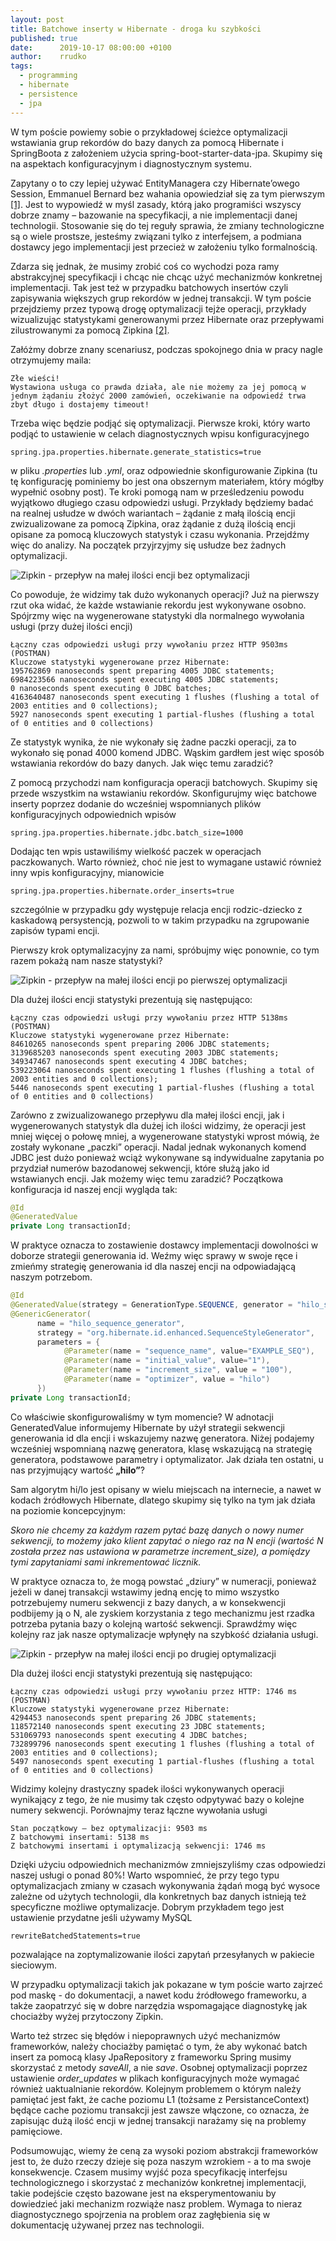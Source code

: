 ```yaml
---
layout: post
title: Batchowe inserty w Hibernate - droga ku szybkości
published: true
date:      2019-10-17 08:00:00 +0100
author:    rrudko
tags:
  - programming
  - hibernate
  - persistence
  - jpa
---
```


W tym poście powiemy sobie o przykładowej ścieżce optymalizacji wstawiania grup rekordów do bazy danych za pomocą Hibernate i SpringBoota z założeniem użycia spring-boot-starter-data-jpa.
Skupimy się na aspektach konfiguracyjnym i diagnostycznym systemu.

Zapytany o to czy lepiej używać EntityManagera czy Hibernate’owego Session, Emmanuel Bernard  bez wahania opowiedział się za tym pierwszym [[1]](https://www.theserverside.com/news/2240186700/The-JPA-20-EntityManager-vs-the-Hibernate-Session-Which-one-to-use). Jest to wypowiedź w myśl zasady, którą jako programiści wszyscy dobrze znamy – bazowanie na specyfikacji, a nie implementacji danej technologii. Stosowanie się do tej reguły sprawia, że zmiany technologiczne są o wiele prostsze, jesteśmy związani tylko z interfejsem, a podmiana dostawcy jego implementacji jest przecież w założeniu tylko formalnością.

Zdarza się jednak, że musimy zrobić coś co wychodzi poza ramy abstrakcyjnej specyfikacji i chcąc nie chcąc użyć mechanizmów konkretnej implementacji. Tak jest też w przypadku batchowych insertów czyli zapisywania większych grup rekordów w jednej transakcji. W tym poście przejdziemy przez typową drogę optymalizacji tejże operacji, przykłady wizualizując statystykami generowanymi przez Hibernate oraz przepływami zilustrowanymi za pomocą Zipkina [[2]](https://zipkin.io/). 

Załóżmy dobrze znany scenariusz, podczas spokojnego dnia w pracy nagle otrzymujemy maila: 
```
Złe wieści!
Wystawiona usługa co prawda działa, ale nie możemy za jej pomocą w jednym żądaniu złożyć 2000 zamówień, oczekiwanie na odpowiedź trwa zbyt długo i dostajemy timeout!
```

Trzeba więc będzie podjąć się optymalizacji. Pierwsze kroki, który warto podjąć to ustawienie w celach diagnostycznych wpisu konfiguracyjnego
```properties
spring.jpa.properties.hibernate.generate_statistics=true
```
w pliku *.properties* lub *.yml*, oraz odpowiednie skonfigurowanie Zipkina (tu tę konfigurację pominiemy bo jest ona obszernym materiałem, który mógłby wypełnić osobny post). Te kroki pomogą nam w prześledzeniu powodu wyjątkowo długiego czasu odpowiedzi usługi. Przykłady będziemy badać na realnej usłudze w dwóch wariantach – żądanie z małą ilością encji zwizualizowane za pomocą Zipkina, oraz żądanie z dużą ilością encji opisane za pomocą kluczowych statystyk i czasu wykonania.
Przejdźmy więc do analizy. Na początek przyjrzyjmy się usłudze bez żadnych optymalizacji.

![Zipkin - przepływ na małej ilości encji bez optymalizacji](/assets/img/posts/2019-10-17-batchowe-inserty-w-hibernate-droga-ku-szybkosci/grafika1.png)

Co powoduje, że widzimy tak dużo wykonanych operacji? Już na pierwszy rzut oka widać, że każde wstawianie rekordu jest wykonywane osobno. Spójrzmy więc na wygenerowane statystyki dla normalnego wywołania usługi (przy dużej ilości encji)
```
Łączny czas odpowiedzi usługi przy wywołaniu przez HTTP 9503ms (POSTMAN)
Kluczowe statystyki wygenerowane przez Hibernate:
195762869 nanoseconds spent preparing 4005 JDBC statements;
6984223566 nanoseconds spent executing 4005 JDBC statements;
0 nanoseconds spent executing 0 JDBC batches;
4163640487 nanoseconds spent executing 1 flushes (flushing a total of 2003 entities and 0 collections);
5927 nanoseconds spent executing 1 partial-flushes (flushing a total of 0 entities and 0 collections)
```
Ze statystyk wynika, że nie wykonały się żadne paczki operacji, za to wykonało się ponad 4000 komend JDBC. 
Wąskim gardłem jest więc sposób wstawiania rekordów do bazy danych. Jak więc temu zaradzić?

Z pomocą przychodzi nam konfiguracja operacji batchowych. Skupimy się przede wszystkim na wstawianiu rekordów. Skonfigurujmy więc batchowe inserty poprzez dodanie do wcześniej wspomnianych plików konfiguracyjnych odpowiednich wpisów
```properties
spring.jpa.properties.hibernate.jdbc.batch_size=1000
```

Dodając ten wpis ustawiliśmy wielkość paczek w operacjach paczkowanych.
Warto również, choć nie jest to wymagane ustawić również inny wpis konfiguracyjny, mianowicie
```properties
spring.jpa.properties.hibernate.order_inserts=true
```
szczególnie w przypadku gdy występuje relacja encji rodzic-dziecko z kaskadową persystencją, pozwoli to w takim przypadku na zgrupowanie zapisów typami encji.

Pierwszy krok optymalizacyjny za nami, spróbujmy więc ponownie, co tym razem pokażą nam nasze statystyki?

![Zipkin - przepływ na małej ilości encji po pierwszej optymalizacji](/assets/img/posts/2019-10-17-batchowe-inserty-w-hibernate-droga-ku-szybkosci/grafika2.png)

Dla dużej ilości encji statystyki prezentują się następująco:
```
Łączny czas odpowiedzi usługi przy wywołaniu przez HTTP 5138ms (POSTMAN)
Kluczowe statystyki wygenerowane przez Hibernate:
84610265 nanoseconds spent preparing 2006 JDBC statements;
3139685203 nanoseconds spent executing 2003 JDBC statements;
349347467 nanoseconds spent executing 4 JDBC batches;
539223064 nanoseconds spent executing 1 flushes (flushing a total of 2003 entities and 0 collections);
5446 nanoseconds spent executing 1 partial-flushes (flushing a total of 0 entities and 0 collections)
```
Zarówno z zwizualizowanego przepływu dla małej ilości encji, jak i wygenerowanych statystyk dla dużej ich ilości widzimy, że operacji jest mniej więcej o połowę mniej, a wygenerowane statystyki wprost mówią, że zostały wykonane „paczki” operacji. Nadal jednak wykonanych komend JDBC jest dużo ponieważ wciąż wykonywane są indywidualne zapytania po przydział numerów bazodanowej sekwencji, które służą jako id wstawianych encji. Jak możemy więc temu zaradzić?
Początkowa konfiguracja id naszej encji wygląda tak:

```java
@Id
@GeneratedValue
private Long transactionId;
````
W praktyce oznacza to zostawienie dostawcy implementacji dowolności w doborze strategii generowania id. Weźmy więc sprawy w swoje ręce i zmieńmy strategię generowania id dla naszej encji na odpowiadającą naszym potrzebom.
```java
@Id
@GeneratedValue(strategy = GenerationType.SEQUENCE, generator = "hilo_sequence_generator")
@GenericGenerator(
      name = "hilo_sequence_generator",
      strategy = "org.hibernate.id.enhanced.SequenceStyleGenerator",
      parameters = {
            @Parameter(name = "sequence_name", value="EXAMPLE_SEQ"),
            @Parameter(name = "initial_value", value="1"),
            @Parameter(name = "increment_size", value = "100"),
            @Parameter(name = "optimizer", value = "hilo")
      })
private Long transactionId;
```
Co właściwie skonfigurowaliśmy w tym momencie?
W adnotacji GeneratedValue informujemy Hibernate by użył strategii sekwencji generowania id dla encji i wskazujemy nazwę generatora. Niżej podajemy wcześniej wspomnianą nazwę generatora, klasę wskazującą na strategię generatora, podstawowe parametry i optymalizator. Jak działa ten ostatni, u nas przyjmujący wartość __„hilo”__?
 
Sam algorytm hi/lo jest opisany w wielu miejscach na internecie, a nawet w kodach źródłowych Hibernate, dlatego skupimy się tylko na tym jak działa na poziomie koncepcyjnym: 

*Skoro nie chcemy za każdym razem pytać bazę danych o nowy numer sekwencji, to możemy jako klient zapytać o niego raz na N encji (wartość N została przez nas ustawiona w parametrze increment_size), a pomiędzy tymi zapytaniami sami inkrementować licznik.*
 
W praktyce oznacza to, że mogą powstać „dziury” w numeracji, ponieważ jeżeli w danej transakcji wstawimy jedną encję to mimo wszystko potrzebujemy numeru sekwencji z bazy danych, a w konsekwencji podbijemy ją o N, ale zyskiem korzystania z tego mechanizmu jest rzadka potrzeba pytania bazy o kolejną wartość sekwencji.
Sprawdźmy więc kolejny raz jak nasze optymalizacje wpłynęły na szybkość działania usługi.

![Zipkin - przepływ na małej ilości encji po drugiej optymalizacji](/assets/img/posts/2019-10-17-batchowe-inserty-w-hibernate-droga-ku-szybkosci/grafika3.png)

Dla dużej ilości encji statystyki prezentują się następująco:
```
Łączny czas odpowiedzi usługi przy wywołaniu przez HTTP: 1746 ms (POSTMAN)
Kluczowe statystyki wygenerowane przez Hibernate:
4294453 nanoseconds spent preparing 26 JDBC statements;
118572140 nanoseconds spent executing 23 JDBC statements;
531069793 nanoseconds spent executing 4 JDBC batches;
732899796 nanoseconds spent executing 1 flushes (flushing a total of 2003 entities and 0 collections);
5497 nanoseconds spent executing 1 partial-flushes (flushing a total of 0 entities and 0 collections)
```
Widzimy kolejny drastyczny spadek ilości wykonywanych operacji wynikający z tego, że nie musimy tak często odpytywać bazy o kolejne numery sekwencji.
Porównajmy teraz łączne wywołania usługi
```
Stan początkowy – bez optymalizacji: 9503 ms
Z batchowymi insertami: 5138 ms
Z batchowymi insertami i optymalizacją sekwencji: 1746 ms
```
Dzięki użyciu odpowiednich mechanizmów zmniejszyliśmy czas odpowiedzi naszej usługi o ponad 80%!
Warto wspomnieć, że przy tego typu optymalizacjach zmiany w czasach wykonywania żądań mogą być wysoce zależne od użytych technologii, dla konkretnych baz danych istnieją też specyficzne możliwe optymalizacje. Dobrym przykładem tego jest ustawienie przydatne jeśli używamy MySQL
```properties
rewriteBatchedStatements=true
```
pozwalające na zoptymalizowanie ilości zapytań przesyłanych w pakiecie sieciowym.
 
W przypadku optymalizacji takich jak pokazane w tym poście warto zajrzeć pod maskę - do dokumentacji, a nawet kodu źródłowego frameworku, a także zaopatrzyć się w dobre narzędzia wspomagające diagnostykę jak chociażby wyżej przytoczony Zipkin.

Warto też strzec się błędów i niepoprawnych użyć mechanizmów frameworków, należy chociażby pamiętać o tym, że aby wykonać batch insert za pomocą klasy JpaRepository z frameworku Spring musimy skorzystać z metody *saveAll*, a nie *save*. Osobnej optymalizacji poprzez ustawienie *order_updates* w plikach konfiguracyjnych może wymagać również uaktualnianie rekordów. Kolejnym problemem o którym należy pamiętać jest fakt, że cache poziomu L1 (tożsame z PersistanceContext) będące cache poziomu transakcji jest zawsze włączone, co oznacza, że zapisując dużą ilość encji w jednej transakcji narażamy się na problemy pamięciowe.

Podsumowując, wiemy że ceną za wysoki poziom abstrakcji frameworków jest to, że dużo rzeczy dzieje się poza naszym wzrokiem - a to ma swoje konsekwencje. Czasem musimy wyjść poza specyfikację interfejsu technologicznego i skorzystać z mechanizów konkretnej implementacji, takie podejście często bazowane jest na eksperymentowaniu by dowiedzieć jaki mechanizm rozwiąże nasz problem. Wymaga to nieraz diagnostycznego spojrzenia na problem oraz zagłębienia się w dokumentację używanej przez nas technologii.

